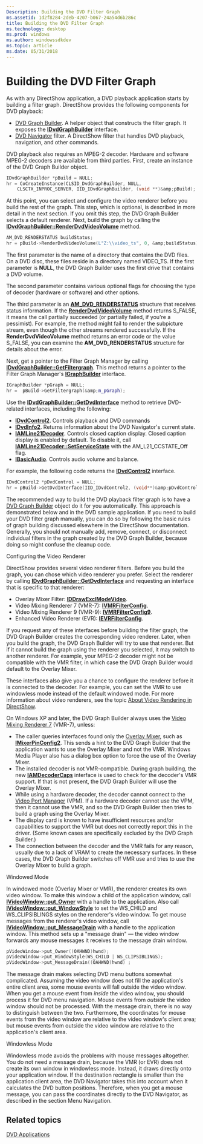 ```yaml
---
Description: Building the DVD Filter Graph
ms.assetid: 1d2f8284-2deb-4207-b067-24a54d6b286c
title: Building the DVD Filter Graph
ms.technology: desktop
ms.prod: windows
ms.author: windowssdkdev
ms.topic: article
ms.date: 05/31/2018
---
```


# Building the DVD Filter Graph

As with any DirectShow application, a DVD playback application starts by building a filter graph. DirectShow provides the following components for DVD playback:

-   [DVD Graph Builder](dvd-graph-builder.md). A helper object that constructs the filter graph. It exposes the [**IDvdGraphBuilder**](/windows/desktop/api/Strmif/nn-strmif-idvdgraphbuilder) interface.
-   [DVD Navigator](dvd-navigator-filter.md) filter. A DirectShow filter that handles DVD playback, navigation, and other commands.

DVD playback also requires an MPEG-2 decoder. Hardware and software MPEG-2 decoders are available from third parties. First, create an instance of the DVD Graph Builder object.


```C++
IDvdGraphBuilder *pBuild = NULL;
hr = CoCreateInstance(CLSID_DvdGraphBuilder, NULL, 
    CLSCTX_INPROC_SERVER, IID_IDvdGraphBuilder, (void **)&amp;pBuild);
```



At this point, you can select and configure the video renderer before you build the rest of the graph. This step, which is optional, is described in more detail in the next section. If you omit this step, the DVD Graph Builder selects a default renderer. Next, build the graph by calling the [**IDvdGraphBuilder::RenderDvdVideoVolume**](/windows/desktop/api/Strmif/nf-strmif-idvdgraphbuilder-renderdvdvideovolume) method.


```C++
AM_DVD_RENDERSTATUS buildStatus;
hr = pBuild->RenderDvdVideoVolume(L"Z:\\video_ts", 0, &amp;buildStatus);
```



The first parameter is the name of a directory that contains the DVD files. On a DVD disc, these files reside in a directory named VIDEO\_TS. If the first parameter is **NULL**, the DVD Graph Builder uses the first drive that contains a DVD volume.

The second parameter contains various optional flags for choosing the type of decoder (hardware or software) and other options.

The third parameter is an [**AM\_DVD\_RENDERSTATUS**](/windows/desktop/api/strmif/ns-strmif-__midl___midl_itf_strmif_0000_0138_0001) structure that receives status information. If the [**RenderDvdVideoVolume**](/windows/desktop/api/Strmif/nf-strmif-idvdgraphbuilder-renderdvdvideovolume) method returns S\_FALSE, it means the call partially succeeded (or partially failed, if you're a pessimist). For example, the method might fail to render the subpicture stream, even though the other streams rendered successfully. If the **RenderDvdVideoVolume** method returns an error code or the value S\_FALSE, you can examine the **AM\_DVD\_RENDERSTATUS** structure for details about the error.

Next, get a pointer to the Filter Graph Manager by calling [**IDvdGraphBuilder::GetFiltergraph**](/windows/desktop/api/Strmif/nf-strmif-idvdgraphbuilder-getfiltergraph). This method returns a pointer to the Filter Graph Manager's [**IGraphBuilder**](/windows/desktop/api/Strmif/nn-strmif-igraphbuilder) interface.


```C++
IGraphBuilder *pGraph = NULL;
hr =  pBuild->GetFiltergraph(&amp;m_pGraph);
```



Use the [**IDvdGraphBuilder::GetDvdInterface**](/windows/desktop/api/Strmif/nf-strmif-idvdgraphbuilder-getdvdinterface) method to retrieve DVD-related interfaces, including the following:

-   [**IDvdControl2**](/windows/desktop/api/Strmif/nn-strmif-idvdcontrol2). Controls playback and DVD commands
-   [**IDvdInfo2**](/windows/desktop/api/Strmif/nn-strmif-idvdinfo2). Returns information about the DVD Navigator's current state.
-   [**IAMLine21Decoder**](/windows/desktop/api/il21dec/nn-il21dec-iamline21decoder). Controls closed caption display. Closed caption display is enabled by default. To disable it, call [**IAMLine21Decoder::SetServiceState**](/windows/desktop/api/il21dec/nf-il21dec-iamline21decoder-setservicestate) with the AM\_L21\_CCSTATE\_Off flag.
-   [**IBasicAudio**](/windows/desktop/api/Control/nn-control-ibasicaudio). Controls audio volume and balance.

For example, the following code returns the [**IDvdControl2**](/windows/desktop/api/Strmif/nn-strmif-idvdcontrol2) interface.


```C++
IDvdControl2 *pDvdControl = NULL;
hr = pBuild->GetDvdInterface(IID_IDvdControl2, (void**)&amp;pDvdControl);
```



The recommended way to build the DVD playback filter graph is to have a [DVD Graph Builder](dvd-graph-builder.md) object do it for you automatically. This approach is demonstrated below and in the DVD sample application. If you need to build your DVD filter graph manually, you can do so by following the basic rules of graph building discussed elsewhere in the DirectShow documentation. Generally, you should not manually add, remove, connect, or disconnect individual filters in the graph created by the DVD Graph Builder, because doing so might confuse the cleanup code.

Configuring the Video Renderer

DirectShow provides several video renderer filters. Before you build the graph, you can chose which video renderer you prefer. Select the renderer by calling [**IDvdGraphBuilder::GetDvdInterface**](/windows/desktop/api/Strmif/nf-strmif-idvdgraphbuilder-getdvdinterface) and requesting an interface that is specific to that renderer:

-   Overlay Mixer Filter: [**IDDrawExclModeVideo**](/windows/desktop/api/Strmif/nn-strmif-iddrawexclmodevideo).
-   Video Mixing Renderer 7 (VMR-7): [**IVMRFilterConfig**](/windows/desktop/api/Strmif/nn-strmif-ivmrfilterconfig).
-   Video Mixing Renderer 9 (VMR-9): [**IVMRFilterConfig9**](/windows/desktop/api/Vmr9/nn-vmr9-ivmrfilterconfig9).
-   Enhanced Video Renderer (EVR): [**IEVRFilterConfig**](https://msdn.microsoft.com/library/windows/desktop/ms694298).

If you request any of these interfaces before building the filter graph, the DVD Graph Builder creates the corresponding video renderer. Later, when you build the graph, the DVD Graph Builder will try to use that renderer. But if it cannot build the graph using the renderer you selected, it may switch to another renderer. For example, your MPEG-2 decoder might not be compatible with the VMR filter, in which case the DVD Graph Builder would default to the Overlay Mixer.

These interfaces also give you a chance to configure the renderer before it is connected to the decoder. For example, you can set the VMR to use windowless mode instead of the default windowed mode. For more information about video renderers, see the topic [About Video Rendering in DirectShow](about-video-rendering-in-directshow.md).

On Windows XP and later, the DVD Graph Builder always uses the [Video Mixing Renderer 7](video-mixing-renderer-filter-7.md) (VMR-7), unless:

-   The caller queries interfaces found only the [Overlay Mixer](overlay-mixer-filter.md), such as [**IMixerPinConfig2**](/windows/desktop/api/Mpconfig/nn-mpconfig-imixerpinconfig2). This sends a hint to the DVD Graph Builder that the application wants to use the Overlay Mixer and not the VMR. Windows Media Player also has a dialog box option to force the use of the Overlay Mixer.
-   The installed decoder is not VMR-compatible. During graph building, the new [**IAMDecoderCaps**](/windows/desktop/api/Strmif/nn-strmif-iamdecodercaps) interface is used to check for the decoder's VMR support. If that is not present, the DVD Graph Builder will use the Overlay Mixer.
-   While using a hardware decoder, the decoder cannot connect to the [Video Port Manager](video-port-manager.md) (VPM). If a hardware decoder cannot use the VPM, then it cannot use the VMR, and so the DVD Graph Builder then tries to build a graph using the Overlay Mixer.
-   The display card is known to have insufficient resources and/or capabilities to support the VMR but does not correctly report this in the driver. (Some known cases are specifically excluded by the DVD Graph Builder.)
-   The connection between the decoder and the VMR fails for any reason, usually due to a lack of VRAM to create the necessary surfaces. In these cases, the DVD Graph Builder switches off VMR use and tries to use the Overlay Mixer to build a graph.

Windowed Mode

In windowed mode (Overlay Mixer or VMR), the renderer creates its own video window. To make this window a child of the application window, call [**IVideoWindow::put\_Owner**](/windows/desktop/api/Control/nf-control-ivideowindow-put_owner) with a handle to the application. Also call [**IVideoWindow::put\_WindowStyle**](/windows/desktop/api/Control/nf-control-ivideowindow-put_windowstyle) to set the WS\_CHILD and WS\_CLIPSIBLINGS styles on the renderer's video window. To get mouse messages from the renderer's video window, call [**IVideoWindow::put\_MessageDrain**](/windows/desktop/api/Control/nf-control-ivideowindow-put_messagedrain) with a handle to the application window. This method sets up a "message drain" — the video window forwards any mouse messages it receives to the message drain window.


```C++
pVideoWindow->put_Owner((OAHWND)hwnd);
pVideoWindow->put_WindowStyle(WS_CHILD | WS_CLIPSIBLINGS);
pVideoWindow->put_MessageDrain((OAHWND)hwnd) ;
```



The message drain makes selecting DVD menu buttons somewhat complicated. Assuming the video window does not fill the application's entire client area, some mouse events will fall outside the video window. When you get a mouse event from *inside* the video window, you should process it for DVD menu navigation. Mouse events from *outside* the video window should not be processed. With the message drain, there is no way to distinguish between the two. Furthermore, the coordinates for mouse events from the video window are relative to the video window's client area; but mouse events from outside the video window are relative to the application's client area.

Windowless Mode

Windowless mode avoids the problems with mouse messages altogether. You do not need a message drain, because the VMR (or EVR) does not create its own window in windowless mode. Instead, it draws directly onto your application window. If the destination rectangle is smaller than the application client area, the DVD Navigator takes this into account when it calculates the DVD button positions. Therefore, when you get a mouse message, you can pass the coordinates directly to the DVD Navigator, as described in the section Menu Navigation.

## Related topics

<dl> <dt>

[DVD Applications](dvd-applications.md)
</dt> </dl>

 

 



